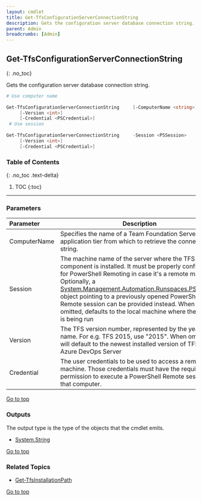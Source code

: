 ```yaml
---
layout: cmdlet
title: Get-TfsConfigurationServerConnectionString
description: Gets the configuration server database connection string.
parent: Admin
breadcrumbs: [Admin]
---
```

## Get-TfsConfigurationServerConnectionString
{: .no_toc}

Gets the configuration server database connection string.

```powershell
# Use computer name
 
Get-TfsConfigurationServerConnectionString     [-ComputerName <string>]
     [-Version <int>]
     [-Credential <PSCredential>]
 # Use session
 
Get-TfsConfigurationServerConnectionString     -Session <PSSession>
     [-Version <int>]
     [-Credential <PSCredential>]

```

### Table of Contents
{: .no_toc .text-delta}

1. TOC
{:toc}

-----
### Parameters

| Parameter | Description |
|:----------|-------------|
 | ComputerName | Specifies the name of a Team Foundation Server application tier from which to retrieve the connection string. |
 | Session | The machine name of the server where the TFS component is installed. It must be properly configured for PowerShell Remoting in case it's a remote machine. Optionally, a [System.Management.Automation.Runspaces.PSSession](https://docs.microsoft.com/en-us/dotnet/api/System.Management.Automation.Runspaces.PSSession) object pointing to a previously opened PowerShell Remote session can be provided instead. When omitted, defaults to the local machine where the script is being run |
 | Version | The TFS version number, represented by the year in its name. For e.g. TFS 2015, use "2015". When omitted, will default to the newest installed version of TFS / Azure DevOps Server |
 | Credential | The user credentials to be used to access a remote machine. Those credentials must have the required permission to execute a PowerShell Remote session on that computer. |
 
[Go to top](#get-tfsconfigurationserverconnectionstring)

### Outputs

The output type is the type of the objects that the cmdlet emits.

* [System.String](https://docs.microsoft.com/en-us/dotnet/api/System.String)

[Go to top](#get-tfsconfigurationserverconnectionstring)

### Related Topics

* [Get-TfsInstallationPath](https://tfscmdlets.dev/Cmdlets/Admin/Get-TfsInstallationPath)


[Go to top](#get-tfsconfigurationserverconnectionstring)

